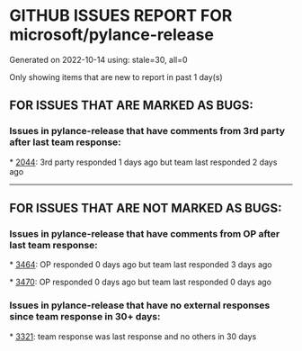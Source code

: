 
# GITHUB ISSUES REPORT FOR microsoft/pylance-release


Generated on 2022-10-14 using: stale=30, all=0


Only showing items that are new to report in past 1 day(s)


## FOR ISSUES THAT ARE MARKED AS BUGS:


### Issues in pylance-release that have comments from 3rd party after last team response:


\* [2044](https://github.com/microsoft/pylance-release/issues/2044 "intellisense cv2 (OpenCV-Python) does not work"): 3rd party responded 1 days ago but team last responded 2 days ago

---

## FOR ISSUES THAT ARE NOT MARKED AS BUGS:


### Issues in pylance-release that have comments from OP after last team response:


\* [3464](https://github.com/microsoft/pylance-release/issues/3464 "vscode thinks from tkinter import * is an error "): OP responded 0 days ago but team last responded 3 days ago

\* [3470](https://github.com/microsoft/pylance-release/issues/3470 "Long checking and analyzing operations when using JAX"): OP responded 0 days ago but team last responded 0 days ago

### Issues in pylance-release that have no external responses since team response in 30+ days:


\* [3321](https://github.com/microsoft/pylance-release/issues/3321 "[python][RemoteSSH] goto definition navigates to lib/site-packages instead of user-defined modules"): team response was last response and no others in 30 days

